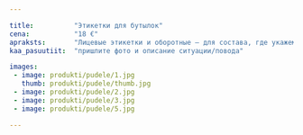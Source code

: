 ```yaml
---

title:          "Этикетки для бутылок"
cena:           "18 €"
apraksts:       "Лицевые этикетки и оборотные – для состава, где укажем по Вашему желанию, например, напиток содержит 5кг любви, 10г для сияния глаз и т.д. В комплекте так же открытка на ленточке для горлышка."
kaa_pasuutiit:  "пришлите фото и описание ситуации/повода"

images:
 - image: produkti/pudele/1.jpg
   thumb: produkti/pudele/thumb.jpg
 - image: produkti/pudele/2.jpg
 - image: produkti/pudele/3.jpg
 - image: produkti/pudele/5.jpg

---
```

